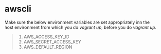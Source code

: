 # awscli

Make sure the below environment variables are set appropriately inn the host environment from which you do _vagrant up_, before you do _vagrant up_.

>1. AWS_ACCESS_KEY_ID
>2. AWS_SECRET_ACCESS_KEY
>3. AWS_DEFAULT_REGION

